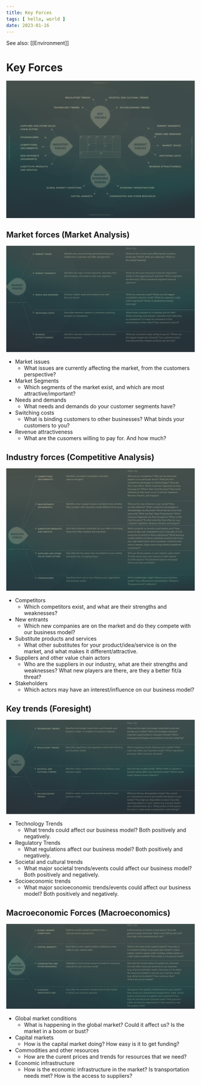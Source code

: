 ```yaml
---
title: Key Forces
tags: [ hello, world ]
date: 2023-01-16
---
```


See also: [[Environment]]

# Key Forces
![](img/pasted_img_20230116164242.png)

## Market forces (Market Analysis)
![](img/pasted_img_20230116164342.png)

- Market issues
  - What issues are currently affecting the market, from the customers perspective?
- Market Segments
  - Which segments of the market exist, and which are most attractive/important?
- Needs and demands
  - What needs and demands do your customer segments have?
- Switching costs
  - What is binding customers to other businesses? What binds your customers to you?
- Revenue attractiveness
  - What are the cusomers willing to pay for. And how much?

## Industry forces (Competitive Analysis)
![](img/pasted_img_20230116164729.png)

- Competitors
  - Which competitors exist, and what are their strengths and weaknesses?
- New entrants
  - Which new companies are on the market and do they compete with our business model?
- Substitute products and services
  - What other substitutes for your product/idea/service is on the market, and what makes it different/attractive.
- Suppliers and other value chain actors
  - Who are the suppliers in our industry, what are their strengths and weaknesses? What new players are there, are they a better fit/a threat?
- Stakeholders
  - Which actors may have an interest/influence on our business model?

## Key trends (Foresight)
![](img/pasted_img_20230116165123.png)

- Technology Trends
  - What trends could affect our business model? Both positively and negatively.
- Regulatory Trends
  - What regulations affect our business model? Both positively and negatively.
- Societal and cultural trends
  - What major societal trends/events could affect our business model? Both positively and negatively.
- Socioeconomic trends
  - What major socioeconomic trends/events could affect our business model? Both positively and negatively.

## Macroeconomic Forces (Macroeconomics)
![](img/pasted_img_20230116165350.png)

- Global market conditions
  - What is happening in the global market? Could it affect us? Is the market in a boom or bust?
- Capital markets
  - How is the capital market doing? How easy is it to get funding?
- Commodities and other resources
  - How are the curent prices and trends for resources that we need?
- Economic infrastructure
  - How is the economic infrastructure in the market? Is transportation needs met? How is the access to suppliers?


